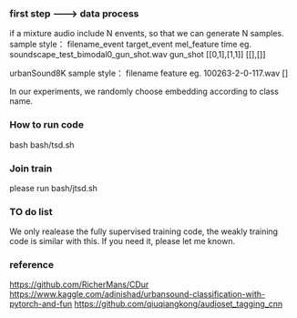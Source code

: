 ### first step ---> data process

if a mixture audio include N envents, so that we can generate N samples.
sample style： filename_event target_event mel_feature time
eg.  soundscape_test_bimodal0_gun_shot.wav gun_shot [[0,1],[1,1]]  [[],[]]


urbanSound8K
sample style： filename feature 
eg. 100263-2-0-117.wav []

In our experiments, we randomly choose embedding according to class name.

### How to run code
bash bash/tsd.sh


### Join train
please run bash/jtsd.sh

### TO do list
We only realease the fully supervised training code, the weakly training code is similar with this. If you need it, please let me known.

### reference
https://github.com/RicherMans/CDur
https://www.kaggle.com/adinishad/urbansound-classification-with-pytorch-and-fun
https://github.com/qiuqiangkong/audioset_tagging_cnn
